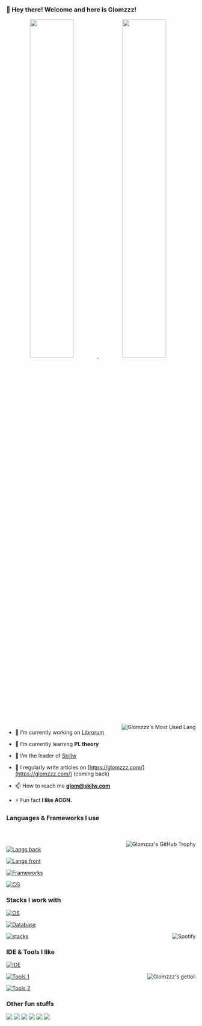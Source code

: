 ### 👏 Hey there! Welcome and here is Glomzzz!

<a href="#stats" align="center">
  <picture>
    <source 
      srcset="https://github-readme-stats.vercel.app/api?username=Glomzzz&count_private=true&show_icons=true&show_owner=true&theme=github_dark&hide_border=true&bg_color=00000000"
      media="(prefers-color-scheme: dark)"
    />
    <source
      srcset="https://github-readme-stats.vercel.app/api?username=Glomzzz&count_private=true&show_icons=true&show_owner=true&theme=default&hide_border=true&bg_color=00000000"
      media="(prefers-color-scheme: light), (prefers-color-scheme: no-preference)"
    />
    <img width="48%" src="https://github-readme-stats.vercel.app/api?username=Glomzzz&count_private=true&show_icons=true&show_owner=true&hide_border=true&theme=transparent" />
  </picture>
</a>

<a href="#stats" align="center">
  <picture>
    <source 
      srcset="https://github-readme-streak-stats.herokuapp.com?user=Glomzzz&theme=transparent&hide_border=true"
      media="(prefers-color-scheme: dark)"
    />
    <source
      srcset="https://github-readme-streak-stats.herokuapp.com?user=Glomzzz&theme=transparent&hide_border=true"
      media="(prefers-color-scheme: light), (prefers-color-scheme: no-preference)"
    />
    <img width="48%" src="https://github-readme-streak-stats.herokuapp.com?user=Glomzzz&theme=transparent&hide_border=true" />
  </picture>
</a>

</br>

<a href="#stats" target="_blank">
    <img align="right" alt="Glomzzz's Most Used Lang" src="https://github-readme-stats.vercel.app/api/top-langs/?username=Glomzzz&show_icons=true&include_all_commits=true&show_owner=true&theme=transparent&hide_border=true&hide=html,css"/>
</a>

<!-- ❓ Here you can see what I'm doing: glom.skillw.com -->


- 🔭 I’m currently working on [Librorum](https://github.com/Skillw/Librorum)

- 🌱 I’m currently learning **PL theory**

- 🤝 I’m the leader of [Skillw](https://github.com/Skillw)

- 📝 I regularly write articles on [https://glomzzz.com/](https://glomzzz.com/) (coming back)

- 📫 How to reach me **glom@skilw.com**

- ⚡ Fun fact **I like ACGN.**

### Languages & Frameworks I use

</br>
</br>


<a href="https://github-profile-trophy.vercel.app/?username=Glomzzz&theme=tokyonight&column=3&margin-w=15&margin-h=15&no-bg=true&no-frame=tr" target="_blank">
    <img align="right" alt="Glomzzz's GitHub Trophy" src="https://github-profile-trophy.vercel.app/?username=Glomzzz&theme=tokyonight&column=3&margin-w=15&margin-h=15&no-bg=true&no-frame=true"/>
</a>


[![Langs back](https://skillicons.dev/icons?i=java,kotlin,scala,rust,go,python)](https://skillicons.dev)

[![Langs front](https://skillicons.dev/icons?i=ts,js,php,vue,react,wasm)](https://skillicons.dev)

[![Frameworks](https://skillicons.dev/icons?i=pytorch,arduino,actix,rocket,tauri)](https://skillicons.dev)

[![CG](https://skillicons.dev/icons?i=bevy,unity,unreal,godot)](https://skillicons.dev)


### Stacks I work with

[![OS](https://skillicons.dev/icons?i=linux,arch,windows,ubuntu)](https://skillicons.dev)

[![Database](https://skillicons.dev/icons?i=mysql,sqlite,mongodb,redis)](https://skillicons.dev)


<a href="https://spotify-github-profile.kittinanx.com/api/view?uid=315bem4ocfpdp2qx74a5hqmd3ovm&redirect=true" target="_blank">
      <img align="right" alt="Spotify" src="https://spotify-github-profile.kittinanx.com/api/view?uid=315bem4ocfpdp2qx74a5hqmd3ovm&cover_image=true&theme=natemoo-re&show_offline=true&background_color=121212&interchange=true&bar_color_cover=true&bar_color=53b14f"/>
</a>

[![stacks](https://skillicons.dev/icons?i=anaconda,gradle,maven,cmake,nodejs,githubactions)](https://skillicons.dev)



### IDE & Tools I like

[![IDE](https://skillicons.dev/icons?i=idea,pycharm,vscode,neovim)](https://skillicons.dev)

<a href="https://count.getloli.com/get/@Glomzzz?theme=rule34" target="_blank">
    <img align="right" alt="Glomzzz's getloli" src="https://count.getloli.com/get/@Glomzzz?theme=rule34"/>
</a>

[![Tools 1](https://skillicons.dev/icons?i=ae,au,ps,pr)](https://skillicons.dev)

[![Tools 2](https://skillicons.dev/icons?i=git,github,obsidian,webflow)](https://skillicons.dev)


### Other fun stuffs

![](https://img.shields.io/badge/ROG-CFCFCF.svg?style=for-the-badge&logo=republicofgamers&logoColor=FF0029) ![](https://img.shields.io/badge/Espressif-E7352C.svg?style=for-the-badge&logo=Espressif&logoColor=white) ![](https://img.shields.io/badge/Alacritty-0B92FE.svg?style=for-the-badge&logo=alacritty&logoColor=F46D01) ![](https://img.shields.io/badge/Copilot-white.svg?style=for-the-badge&logo=githubcopilot&logoColor=black) ![](https://img.shields.io/badge/Zotero-33D6C9.svg?style=for-the-badge&logo=Zotero&logoColor=CC2936) ![](https://img.shields.io/badge/Spotify-E246AB.svg?style=for-the-badge&logo=spotify&logoColor=1DB954)

</br>



<!-- ![](https://img.shields.io/badge/-.svg?style=for-the-badge&logo=&logoColor=) -->
